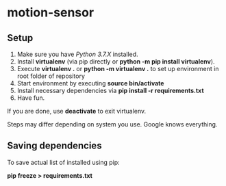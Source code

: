# motion-sensor

## Setup

1. Make sure you have *Python 3.7.X* installed.
2. Install **virtualenv** (via pip directly or **python -m pip install virtualenv**).
3. Execute **virtualenv .** or **python -m virtualenv .** to set up environment in root folder of repository
4. Start environment by executing **source bin/activate** 
5. Install necessary dependencies via **pip install -r requirements.txt**
6. Have fun.

If you are done, use **deactivate** to exit virtualenv.

Steps may differ depending on system you use. Google knows everything.

## Saving dependencies

To save actual list of installed using pip:

**pip freeze > requirements.txt**